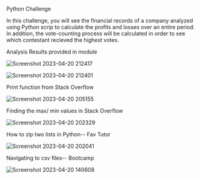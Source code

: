 Python Challenge

In this challenge, you will see the financial records of a company analyzed using Python scrip to calculate the profits and losses over an entire period. In addition, the vote-counting process will be calculated in order to see which contestant recieved the highest votes. 


Analysis Results provided in module

![Screenshot 2023-04-20 212417](https://user-images.githubusercontent.com/128398483/233526045-15110d10-cf98-4800-99cc-7e0355f4ec87.png)


![Screenshot 2023-04-20 212401](https://user-images.githubusercontent.com/128398483/233526078-0dab3295-db4f-4fca-8905-d254a16da431.png)

Print function from Stack Overflow

![Screenshot 2023-04-20 205155](https://user-images.githubusercontent.com/128398483/233526177-c635884a-489d-44d3-ae12-e4f0c7966690.png)


Finding the max/ min values in Stack Overflow

![Screenshot 2023-04-20 202329](https://user-images.githubusercontent.com/128398483/233526306-01660610-9b6a-408a-a237-4c0acb68bc49.png)

How to zip two lists in Python-- Fav Tutor

![Screenshot 2023-04-20 202041](https://user-images.githubusercontent.com/128398483/233526426-245f997f-bfb6-4678-b04b-1881479f5aa1.png)

Navigating to csv files-- Bootcamp

![Screenshot 2023-04-20 140608](https://user-images.githubusercontent.com/128398483/233526574-e672403a-a8d3-4f30-94b9-8cdd116b5298.png)



